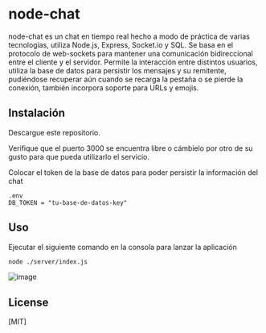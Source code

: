 # node-chat

node-chat es un chat en tiempo real hecho a modo de práctica de varias tecnologías, utiliza Node.js, Express, Socket.io y SQL. Se basa en el protocolo de web-sockets para mantener una comunicación bidireccional entre el cliente y el servidor. Permite la interacción entre distintos usuarios, utiliza la base de datos para persistir los mensajes y su remitente, pudiéndose recuperar aún cuando se recarga la pestaña o se pierde la conexión, también incorpora soporte para URLs y emojis. 

## Instalación

Descargue este repositorio.

Verifique que el puerto 3000 se encuentra libre o cámbielo por otro de su gusto para que pueda utilizarlo el servicio.

Colocar el token de la base de datos para poder persistir la información del chat

```
.env
DB_TOKEN = "tu-base-de-datos-key"
```

## Uso
Ejecutar el siguiente comando en la consola para lanzar la aplicación
```bash
node ./server/index.js
```
![image](https://github.com/JS-Wagner/node-chat/assets/81495334/82074389-02c1-490f-8f19-839aeaf3f9c2)


## License
[MIT]
